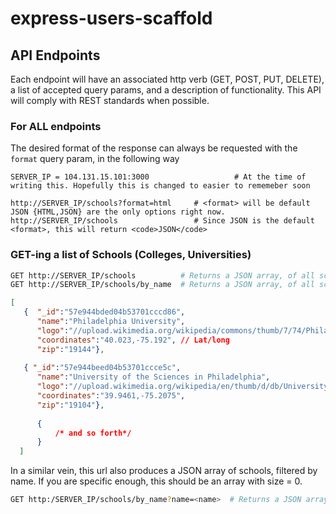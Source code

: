 # express-users-scaffold

## API Endpoints

Each endpoint will have an associated http verb (GET, POST, PUT, DELETE), a list of accepted query params, and a description of functionality.  This API will comply with REST standards when possible.

### For ALL endpoints

The desired format of the response can always be requested with the <code>format</code> query param, in the following way

```
SERVER_IP = 104.131.15.101:3000                   # At the time of writing this. Hopefully this is changed to easier to rememeber soon

http://SERVER_IP/schools?format=html     # <format> will be default JSON {HTML,JSON} are the only options right now.
http://SERVER_IP/schools                 # Since JSON is the default <format>, this will return <code>JSON</code>
```

### GET-ing a list of Schools (Colleges, Universities)

```bash
GET http://SERVER_IP/schools          # Returns a JSON array, of all schools in our database
GET http://SERVER_IP/schools/by_name  # Returns a JSON array, of all schools in our database
```

```json
[
   {  "_id":"57e944bded04b53701cccd86",
      "name":"Philadelphia University",
      "logo":"//upload.wikimedia.org/wikipedia/commons/thumb/7/74/Philadelphia_University_Logo.svg/180px-Philadelphia_University_Logo.svg.png",
      "coordinates":"40.023,-75.192", // Lat/long
      "zip":"19144"},
      
   { "_id":"57e944beed04b53701ccce5c",
      "name":"University of the Sciences in Philadelphia",
      "logo":"//upload.wikimedia.org/wikipedia/en/thumb/d/db/University_of_the_Sciences_logo.png/220px-University_of_the_Sciences_logo.png",
      "coordinates":"39.9461,-75.2075",
      "zip":"19104"},
      
      {
          /* and so forth*/
      }
  ]

```

In a similar vein, this url also produces a JSON array of schools, filtered by name.  If you are specific enough, this should be an array with size = 0. 

```bash
GET http:/SERVER_IP/schools/by_name?name=<name>  # Returns a JSON array, of all schools in our database
```


